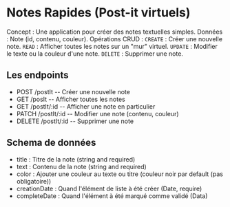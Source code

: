# Notes Rapides (Post-it virtuels)
Concept : Une application pour créer des notes textuelles simples.
Données : Note (id, contenu, couleur).
Opérations CRUD :
`CREATE` : Créer une nouvelle note.
`READ`   : Afficher toutes les notes sur un "mur" virtuel.
`UPDATE` : Modifier le texte ou la couleur d'une note.
`DELETE` : Supprimer une note.

## Les endpoints
* POST    /postIt     -- Créer une nouvelle note 
* GET     /posIt      -- Afficher toutes les notes
* GET     /postIt/:id  -- Afficher une note en particulier 
* PATCH   /postIt/:id  -- Modifier une note (contenu, couleur)
* DELETE  /postIt/:id  -- Supprimer une note 

## Schema de données 

- title : Titre de la note (string and required)
- text : Contenu de la note (string and required)
- color : Ajouter une couleur au texte ou titre (couleur noir par default (pas obligatoire))
- creationDate : Quand l'élément de liste à été créer (Date, require)
- completeDate : Quand l'élément à été marqué comme validé (Data)